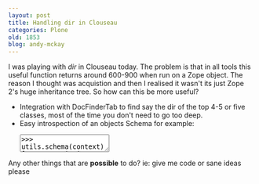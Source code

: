 ```yaml
---
layout: post
title: Handling dir in Clouseau
categories: Plone
old: 1853
blog: andy-mckay
---
```

I was playing with <em>dir</em> in Clouseau today. The problem is that in all tools this useful function returns around 600-900 when run on a Zope object. The reason I thought was acquistion and then I realised it wasn't its just Zope 2's huge inheritance tree. So how can this be more useful?

<ul>
	<li>Integration with DocFinderTab to find say the dir of the top 4-5 or five classes, most of the time you don't need to go too deep.</li>
	<li>Easy introspection of an objects Schema for example:
<pre>
<textarea name="code" class="python">
>>> utils.schema(context)
[ 'setDescription', 'setTitle', 'Title',]
</textarea>
</pre>
        </li>
</ul>

Any other things that are <strong>possible</strong> to do? ie: give me code or sane ideas please